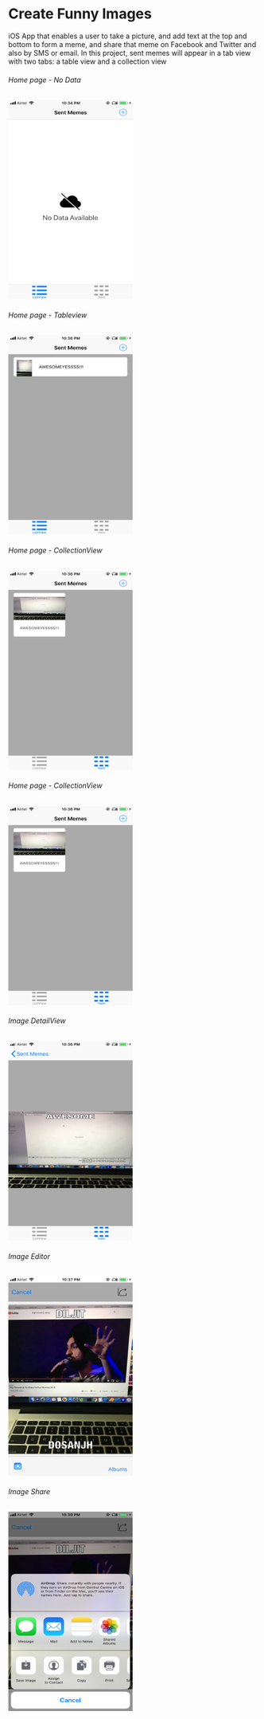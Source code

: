 # Create Funny Images 
iOS App that enables a user to take a picture, and add text at the top and bottom to form a meme, and share that meme on Facebook and Twitter and also by SMS or email. In this project, sent memes will appear in a tab view with two tabs: a table view and a collection view

###### Home page - No Data 
<img src="homepage.PNG" width="250" height = "400">

###### Home page - Tableview 
<img src="homepage1.PNG" width="250" height = "400">

###### Home page - CollectionView 
<img src="homepage2.PNG" width="250" height = "400">

###### Home page - CollectionView 
<img src="homepage2.PNG" width="250" height = "400">


###### Image DetailView 
<img src="detail.PNG" width="250" height = "400">

###### Image Editor 
<img src="editor.PNG" width="250" height = "400">

###### Image Share 
<img src="share.PNG" width="250" height = "400">
